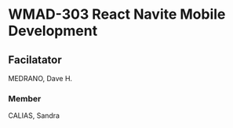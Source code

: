 # WMAD-303 React Navite Mobile Development

## Facilatator 
MEDRANO, Dave H.

### Member
CALIAS, Sandra
